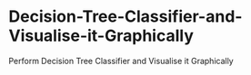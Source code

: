 # Decision-Tree-Classifier-and-Visualise-it-Graphically
Perform Decision Tree Classifier and Visualise it Graphically
